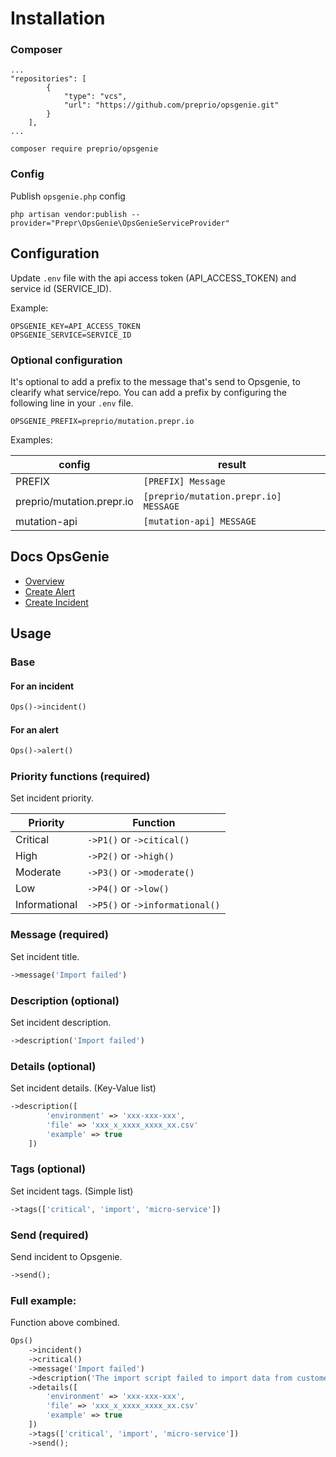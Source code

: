 # Installation

### Composer
```
...
"repositories": [
        {
            "type": "vcs",
            "url": "https://github.com/preprio/opsgenie.git"
        }
    ],
...
```
```
composer require preprio/opsgenie
```
### Config
Publish `opsgenie.php` config
```
php artisan vendor:publish --provider="Prepr\OpsGenie\OpsGenieServiceProvider"
```

## Configuration

Update `.env` file with the api access token (API_ACCESS_TOKEN) and service id (SERVICE_ID).

Example:

```
OPSGENIE_KEY=API_ACCESS_TOKEN
OPSGENIE_SERVICE=SERVICE_ID
```

### Optional configuration

It's optional to add a prefix to the message that's send to Opsgenie, to clearify what service/repo. You can add a prefix by configuring the following line in your `.env` file.
```
OPSGENIE_PREFIX=preprio/mutation.prepr.io
```

Examples: 

| config                    | result                                |
|---------------------------|---------------------------------------|
| PREFIX                    | `[PREFIX] Message`                    |
| preprio/mutation.prepr.io | `[preprio/mutation.prepr.io] MESSAGE` |
| mutation-api              | `[mutation-api] MESSAGE`              |

## Docs OpsGenie

- [Overview](https://docs.opsgenie.com/docs/api-overview)
- [Create Alert](https://docs.opsgenie.com/docs/alert-api#create-alert)
- [Create Incident](https://docs.opsgenie.com/docs/incident-api#create-incident)

## Usage

### Base

#### For an incident
```php
Ops()->incident()
```

#### For an alert
```php
Ops()->alert()
```

### Priority functions (required)

Set incident priority.

|Priority|Function|
|---|---|
|Critical| `->P1()` or `->citical()`|
|High| `->P2()` or `->high()`|
|Moderate| `->P3()` or `->moderate()`|
|Low| `->P4()` or `->low()`|
|Informational| `->P5()` or `->informational()`|

### Message (required)

Set incident title.

```php
->message('Import failed')
```

### Description (optional)

Set incident description.

```php
->description('Import failed')
```

### Details (optional)

Set incident details. (Key-Value list)

```php
->description([
        'environment' => 'xxx-xxx-xxx',
        'file' => 'xxx_x_xxxx_xxxx_xx.csv'
        'example' => true
    ])
```

### Tags (optional)

Set incident tags. (Simple list)

```php
->tags(['critical', 'import', 'micro-service'])
```

### Send (required)

Send incident to Opsgenie.

```php
->send();
```

### Full example:

Function above combined.

```php
Ops()
    ->incident()
    ->critical()
    ->message('Import failed')
    ->description('The import script failed to import data from customer X.')
    ->details([
        'environment' => 'xxx-xxx-xxx',
        'file' => 'xxx_x_xxxx_xxxx_xx.csv'
        'example' => true
    ])
    ->tags(['critical', 'import', 'micro-service'])
    ->send();
```
